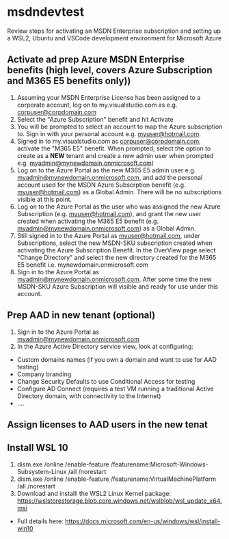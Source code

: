 # msdndevtest
Review steps for activating an MSDN Enterprise subscription and setting up a WSL2, Ubuntu and VSCode development environment for Microsoft Azure

## Activate ad prep Azure MSDN Enterprise benefits (high level, covers Azure Subscription and M365 E5 benefits only))

1. Assuming your MSDN Enterprise License has been assigned to a corporate account, log on to my.visualstudio.com as e.g. corpuser@corpdomain.com
2. Select the "Azure Subscription" benefit and hit Activate
3. You will be prompted to select an account to map the Azure subscription to. Sign in with your personal account e.g. myuser@hotmail.com.
4. Signed in to my.visualstudio.com as corpuser@corpdomain.com, activate the "M365 E5" benefit. When prompted, select the option to create as a __NEW__ tenant and create a new admin user when prompted e.g. myadmin@mynewdomain.onmicrosoft.com)
6. Log on to the Azure Portal as the new M365 E5 admin user e.g. myadmin@mynewdomain.onmicrosoft.com, and add the personal account used for the MSDN Azure Subscrption benefit (e.g. myuser@hotmail.com) as a Global Admin. There will be no subscriptions visible at this point.
7. Log on to the Azure Portal as the user who was assigned the new Azure Subscription (e.g. myuser@hotmail.com), and grant the new user created when activating the M365 E5 benefit (e.g. myadmin@mynewdomain.onmicrosoft.com) as a Global Admin.
8. Still signed in to the Azure Portal as myuser@hotmail.com, under Subscriptions, select the new MSDN-SKU subscription created when activating the Azure Subscription Benefit. In the OverView page select "Change Directory" and select the new directory created for the M365 E5 benefit i.e. mynewdomain.onmicrosoft.com
9. Sign in to the Azure Portal as myadmin@mynewdomain.onmicrosoft.com. After some time the new MSDN-SKU Azure Subscription will visible and ready for use under this account.

## Prep AAD in new tenant (optional)
1.  Sign in to the Azure Portal as myadmin@mynewdomain.onmicrosoft.com
2.  In the Azure Active Directory service view, look at configuring:
 - Custom domains names (if you own a domain and want to use for AAD testing)
 - Company branding
 - Change Security Defaults to use Conditional Access for testing
 - Configure AD Connect (requires a test VM running a traditional Active Directory domain, with connectivity to the Internet)
 - ....

## Assign licenses to AAD users in the new tenat

## Install WSL 10
1. dism.exe /online /enable-feature /featurename:Microsoft-Windows-Subsystem-Linux /all /norestart
2. dism.exe /online /enable-feature /featurename:VirtualMachinePlatform /all /norestart
3. Download and installl the WSL2 Linux Kernel package: https://wslstorestorage.blob.core.windows.net/wslblob/wsl_update_x64.msi

- Full details here: https://docs.microsoft.com/en-us/windows/wsl/install-win10


